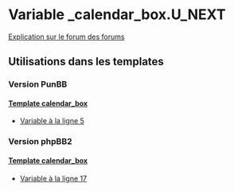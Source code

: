 # Variable _calendar_box.U_NEXT
[Explication sur le forum des forums](http://forum.forumactif.com/t294113-listing-des-variables#_calendar_box.U_NEXT)
## Utilisations dans les templates
### Version PunBB
#### [Template calendar_box](punbb/calendar_box.md)
* [Variable à la ligne 5](../punbb/calendar_box.tpl#L5)
### Version phpBB2
#### [Template calendar_box](subsilver/calendar_box.md)
* [Variable à la ligne 17](../subsilver/calendar_box.tpl#L17)